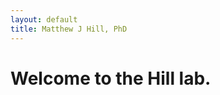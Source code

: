 ```yaml
---
layout: default
title: Matthew J Hill, PhD
---
```

<div class="blurb">
	<h1>Welcome to the Hill lab.</h1>
	<p></p>
</div><!-- /.blurb -->
